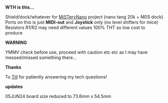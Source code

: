 **WTH is this...**

Shield/dock/whatever for [MiSTeryNano](https://github.com/harbaum/MiSTeryNano) project (nano tang 20k + M0S dock)  
Ports on this is just **MIDI-out** and **Joystick** only (no level shifters for mice)  
Resistors R1/R2 may need different values
100% THT so low cost to produce  

**WARNING**

YMMV _check_ before use, proceed with caution etc etc as I may have messed/missed something there...

**Thanks**

To [Till](https://github.com/harbaum/) for patiently answering my tech questions!


**updates**

05JUN24 board size reduced to 73.6mm x 54.5mm
